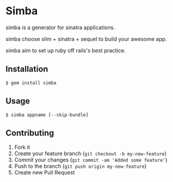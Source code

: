 # Simba

simba is a generator for sinatra applications.

simba choose slim + sinatra + sequel to build your awesome app.

simba aim to set up ruby off rails's best practice.

## Installation

    $ gem install simba

## Usage

    $ simba appname [--skip-bundle]

## Contributing

1. Fork it
2. Create your feature branch (`git checkout -b my-new-feature`)
3. Commit your changes (`git commit -am 'Added some feature'`)
4. Push to the branch (`git push origin my-new-feature`)
5. Create new Pull Request
